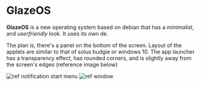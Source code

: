 # GlazeOS

__GlazeOS__ is a new operating system based on debian that has a _minimalist_, and _userfriendly_ look. It uses its own de. 

The plan is, there's a panel on the bottom of the screen. Layout of the applets are similar to that of solus budgie or windows 10. The app launcher has a transparency effect, has rounded corners, and is slightly away from the screen's edges (reference image below)

![ref notification start menu](https://user-images.githubusercontent.com/82997533/116974166-64926e00-acdd-11eb-880b-8239d76af042.png)
![ref window](https://user-images.githubusercontent.com/82997533/116974174-66f4c800-acdd-11eb-9bd9-1eb7c24ecf9d.png)
